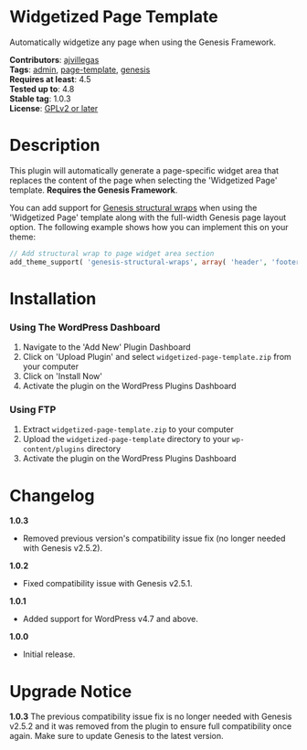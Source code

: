 # Widgetized Page Template

Automatically widgetize any page when using the Genesis Framework.

**Contributors**: [ajvillegas](http://profiles.wordpress.org/ajvillegas)  
**Tags**: [admin](http://wordpress.org/plugins/tags/admin), [page-template](http://wordpress.org/plugins/tags/page-template), [genesis](http://wordpress.org/plugins/tags/genesis)  
**Requires at least**: 4.5  
**Tested up to**: 4.8  
**Stable tag**: 1.0.3  
**License**: [GPLv2 or later](http://www.gnu.org/licenses/gpl-2.0.html)

# Description

This plugin will automatically generate a page-specific widget area that replaces the content of the page when selecting the 'Widgetized Page' template. **Requires the Genesis Framework**.

You can add support for [Genesis structural wraps](http://my.studiopress.com/documentation/snippets/structural-wraps/add-structural-wraps/) when using the 'Widgetized Page' template along with the full-width Genesis page layout option. The following example shows how you can implement this on your theme:

```php
// Add structural wrap to page widget area section
add_theme_support( 'genesis-structural-wraps', array( 'header', 'footer-widgets', 'footer', 'site-inner', 'page-widget-area' ) );
```

# Installation

### Using The WordPress Dashboard

1. Navigate to the 'Add New' Plugin Dashboard
2. Click on 'Upload Plugin' and select `widgetized-page-template.zip` from your computer
3. Click on 'Install Now'
4. Activate the plugin on the WordPress Plugins Dashboard

### Using FTP

1. Extract `widgetized-page-template.zip` to your computer
2. Upload the `widgetized-page-template` directory to your `wp-content/plugins` directory
3. Activate the plugin on the WordPress Plugins Dashboard

# Changelog

**1.0.3**
* Removed previous version's compatibility issue fix (no longer needed with Genesis v2.5.2).

**1.0.2**
* Fixed compatibility issue with Genesis v2.5.1.

**1.0.1**
* Added support for WordPress v4.7 and above.

**1.0.0**
* Initial release.

# Upgrade Notice

**1.0.3**
The previous compatibility issue fix is no longer needed with Genesis v2.5.2 and it was removed from the plugin to ensure full compatibility once again. Make sure to update Genesis to the latest version.
